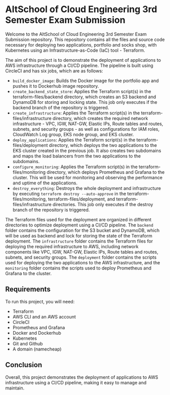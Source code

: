 # AltSchool of Cloud Engineering 3rd Semester Exam Submission

Welcome to the AltSchool of Cloud Engineering 3rd Semester Exam Submission repository. This repository contains all the files and source code necessary for deploying two applications, portfolio and socks shop, with Kubernetes using an Infrastructure-as-Code (IaC) tool - Terraform.

The aim of this project is to demonstrate the deployment of applications to AWS infrastructure through a CI/CD pipeline. The pipeline is built using CircleCI and has six jobs, which are as follows:

- `build_docker_image`: Builds the Docker image for the portfolio app and pushes it to Dockerhub image repository.
- `create_backend_state_store`: Applies the Terraform script(s) in the terraform-files/backend directory, which creates an S3 backend and DynamoDB for storing and locking state. This job only executes if the backend branch of the repository is triggered.
- `create_infrastructure`: Applies the Terraform script(s) in the terraform-files/infrastructure directory, which creates the required network infrastructure - VPC, IGW, NAT-GW, Elastic IPs, Route tables and routes, subnets, and security groups - as well as configurations for IAM roles, CloudWatch Log group, EKS node group, and EKS cluster.
- `deploy_applications`: Applies the Terraform script(s) in the terraform-files/deployment directory, which deploys the two applications to the EKS cluster created in the previous job. It also creates two subdomains and maps the load balancers from the two applications to the subdomains.
- `configure_monitoring`: Applies the Terraform script(s) in the terraform-files/monitoring directory, which deploys Prometheus and Grafana to the cluster. This will be used for monitoring and observing the performance and uptime of the applications.
- `destroy_everything`: Destroys the whole deployment and infrastructure by executing `terraform destroy --auto-approve` in the terraform-files/monitoring, terraform-files/deployment, and terraform-files/infrastructure directories. This job only executes if the destroy branch of the repository is triggered.

The Terraform files used for the deployment are organized in different directories to optimize deployment using a CI/CD pipeline. The `backend` folder contains the configuration for the S3 bucket and DynamoDB, which will be used as backend and lock for storing the state of the Terraform deployment. The `infrastructure` folder contains the Terraform files for deploying the required infrastructure to AWS, including network components like VPC, IGW, NAT-GW, Elastic IPs, Route tables and routes, subnets, and security groups. The `deployment` folder contains the scripts used for deploying the two applications to the AWS infrastructure, and the `monitoring` folder contains the scripts used to deploy Prometheus and Grafana to the cluster.

## Requirements

To run this project, you will need:

- Terraform
- AWS CLI and an AWS account
- CircleCI
- Prometheus and Grafana
- Docker and Dockerhub
- Kubernetes
- Git and Github
- A domain (namecheap)

## Conclusion

Overall, this project demonstrates the deployment of applications to AWS infrastructure using a CI/CD pipeline, making it easy to manage and maintain.


